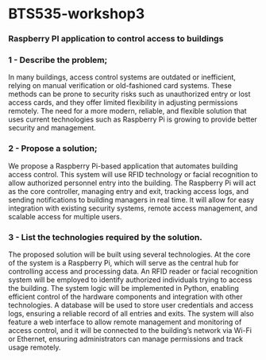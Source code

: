 # BTS535-workshop3

### Raspberry PI application to control access to buildings

### 1 - Describe the problem;

  In many buildings, access control systems are outdated or inefficient, relying on manual verification or old-fashioned card systems. These methods can be prone to security risks such as unauthorized entry or lost access cards, and they offer limited flexibility in adjusting permissions remotely. The need for a more modern, reliable, and flexible solution that uses current technologies such as Raspberry Pi is growing to provide better security and management.

### 2 - Propose a solution;
  We propose a Raspberry Pi-based application that automates building access control. This system will use RFID technology or facial recognition to allow authorized personnel entry into the building. The Raspberry Pi will act as the core controller, managing entry and exit, tracking access logs, and sending notifications to building managers in real time. It will allow for easy integration with existing security systems, remote access management, and scalable access for multiple users.
  

### 3 - List the technologies required by the solution.
  The proposed solution will be built using several technologies. At the core of the system is a Raspberry Pi, which will serve as the central hub for controlling access and processing data. An RFID reader or facial recognition system will be employed to identify authorized individuals trying to access the building. The system logic will be implemented in Python, enabling efficient control of the hardware components and integration with other technologies. A database will be used to store user credentials and access logs, ensuring a reliable record of all entries and exits. The system will also feature a web interface to allow remote management and monitoring of access control, and it will be connected to the building’s network via Wi-Fi or Ethernet, ensuring administrators can manage permissions and track usage remotely.
